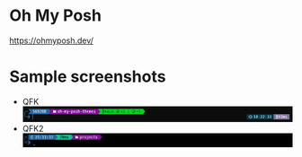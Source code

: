 # Oh My Posh

https://ohmyposh.dev/

# Sample screenshots

- QFK
  ![qfk](qfk.png)
- QFK2
  ![qfk2](qfk2.png)
